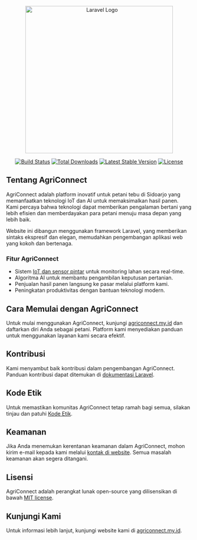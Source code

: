<p align="center"><a href="./public/img/logo/app-logo.png" target="_blank"><img src="https://raw.githubusercontent.com/laravel/art/master/logo-lockup/5%20SVG/2%20CMYK/1%20Full%20Color/laravel-logolockup-cmyk-red.svg" width="400" alt="Laravel Logo"></a></p>

<p align="center">
<a href="https://github.com/laravel/framework/actions"><img src="https://github.com/laravel/framework/workflows/tests/badge.svg" alt="Build Status"></a>
<a href="https://packagist.org/packages/laravel/framework"><img src="https://img.shields.io/packagist/dt/laravel/framework" alt="Total Downloads"></a>
<a href="https://packagist.org/packages/laravel/framework"><img src="https://img.shields.io/packagist/v/laravel/framework" alt="Latest Stable Version"></a>
<a href="https://packagist.org/packages/laravel/framework"><img src="https://img.shields.io/packagist/l/laravel/framework" alt="License"></a>
</p>

## Tentang AgriConnect

AgriConnect adalah platform inovatif untuk petani tebu di Sidoarjo yang memanfaatkan teknologi IoT dan AI untuk memaksimalkan hasil panen. Kami percaya bahwa teknologi dapat memberikan pengalaman bertani yang lebih efisien dan memberdayakan para petani menuju masa depan yang lebih baik.

Website ini dibangun menggunakan framework Laravel, yang memberikan sintaks ekspresif dan elegan, memudahkan pengembangan aplikasi web yang kokoh dan bertenaga.

### Fitur AgriConnect

- Sistem [IoT dan sensor pintar](https://agriconnect.my.id) untuk monitoring lahan secara real-time.
- Algoritma AI untuk membantu pengambilan keputusan pertanian.
- Penjualan hasil panen langsung ke pasar melalui platform kami.
- Peningkatan produktivitas dengan bantuan teknologi modern.

## Cara Memulai dengan AgriConnect

Untuk mulai menggunakan AgriConnect, kunjungi [agriconnect.my.id](https://agriconnect.my.id) dan daftarkan diri Anda sebagai petani. Platform kami menyediakan panduan untuk menggunakan layanan kami secara efektif.

## Kontribusi

Kami menyambut baik kontribusi dalam pengembangan AgriConnect. Panduan kontribusi dapat ditemukan di [dokumentasi Laravel](https://laravel.com/docs/contributions).

## Kode Etik

Untuk memastikan komunitas AgriConnect tetap ramah bagi semua, silakan tinjau dan patuhi [Kode Etik](https://laravel.com/docs/contributions#code-of-conduct).

## Keamanan

Jika Anda menemukan kerentanan keamanan dalam AgriConnect, mohon kirim e-mail kepada kami melalui [kontak di website](https://agriconnect.my.id). Semua masalah keamanan akan segera ditangani.

## Lisensi

AgriConnect adalah perangkat lunak open-source yang dilisensikan di bawah [MIT license](https://opensource.org/licenses/MIT).

## Kunjungi Kami

Untuk informasi lebih lanjut, kunjungi website kami di [agriconnect.my.id](https://agriconnect.my.id).
